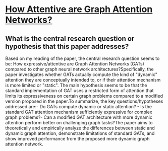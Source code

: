 # [How Attentive are Graph Attention Networks?](https://arxiv.org/abs/2105.14491v3)

## What is the central research question or hypothesis that this paper addresses?

Based on my reading of the paper, the central research question seems to be: How expressive/attentive are Graph Attention Networks (GATs) compared to other graph neural network architectures?Specifically, the paper investigates whether GATs actually compute the kind of "dynamic" attention they are conceptually intended to, or if their attention mechanism is more limited or "static". The main hypothesis seems to be that the standard implementation of GAT uses a restricted form of attention that limits its expressiveness on certain graph problems compared to a modified version proposed in the paper.To summarize, the key questions/hypotheses addressed are:- Do GATs compute dynamic or static attention? - Is the standard GAT attention mechanism sufficiently expressive for complex graph problems?- Can a modified GAT architecture with more dynamic attention perform better on challenging graph tasks?The paper aims to theoretically and empirically analyze the differences between static and dynamic graph attention, demonstrate limitations of standard GATs, and show improved performance from the proposed more dynamic graph attention network.
